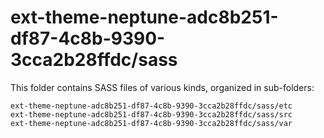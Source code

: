 # ext-theme-neptune-adc8b251-df87-4c8b-9390-3cca2b28ffdc/sass

This folder contains SASS files of various kinds, organized in sub-folders:

    ext-theme-neptune-adc8b251-df87-4c8b-9390-3cca2b28ffdc/sass/etc
    ext-theme-neptune-adc8b251-df87-4c8b-9390-3cca2b28ffdc/sass/src
    ext-theme-neptune-adc8b251-df87-4c8b-9390-3cca2b28ffdc/sass/var

